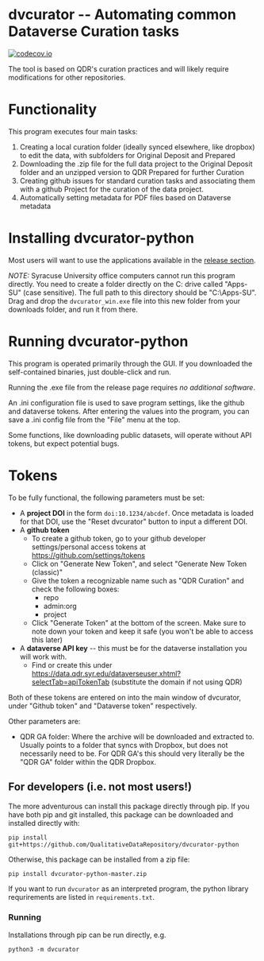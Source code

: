 # dvcurator -- Automating common Dataverse Curation tasks
[![codecov.io](https://codecov.io/gh/QualitativeDataRepository/dvcurator-python/branch/master/graphs/badge.svg?branch=master)](https://app.codecov.io/gh/QualitativeDataRepository/dvcurator-python)

The tool is based on QDR's curation practices and will likely require modifications for other repositories.

# Functionality

This program executes four main tasks:

1. Creating a local curation folder (ideally synced elsewhere, like dropbox) to edit the data, with subfolders for Original Deposit and Prepared 
2. Downloading the .zip file for the full data project to the Original Deposit folder and an unzipped version to QDR Prepared for further Curation
3. Creating github issues for standard curation tasks and associating them with a github Project for the curation of the data project.
4. Automatically setting metadata for PDF files based on Dataverse metadata

# Installing dvcurator-python

Most users will want to use the applications available in the [release section](https://github.com/QualitativeDataRepository/dvcurator-python//releases/). 

*NOTE:* Syracuse University office computers cannot run this program directly. You need to create a folder directly on the C: drive called "Apps-SU" (case sensitive). The full path to this directory should be "C:\Apps-SU". Drag and drop the `dvcurator_win.exe` file into this new folder from your downloads folder, and run it from there. 

# Running dvcurator-python

This program is operated primarily through the GUI. If you downloaded the self-contained binaries, just double-click and run.

Running the .exe file from the release page requires *no additional software*.

An .ini configuration file is used to save program settings, like the github and dataverse tokens. After entering the values into the program, you can save a .ini config file from the "File" menu at the top. 

Some functions, like downloading public datasets, will operate without API tokens, but expect potential bugs.

# Tokens

To be fully functional, the following parameters must be set:
* A **project DOI** in the form `doi:10.1234/abcdef`. Once metadata is loaded for that DOI, use the "Reset dvcurator" button to input a different DOI.  
* A **github token**
  * To create a github token, go to your github developer settings/personal access tokens at https://github.com/settings/tokens
  * Click on "Generate New Token", and select "Generate New Token (classic)"
  * Give the token a recognizable name such as "QDR Curation" and check the following boxes:
    * repo
    * admin:org 
    * project
  * Click "Generate Token" at the bottom of the screen. Make sure to note down your token and keep it safe (you won't be able to access this later)
* A **dataverse API key** -- this must be for the dataverse installation you will work with.
  * Find or create this under https://data.qdr.syr.edu/dataverseuser.xhtml?selectTab=apiTokenTab (substitute the domain if not using QDR)
 
 Both of these tokens are entered on into the main window of dvcurator, under "Github token" and "Dataverse token" respectively.

Other parameters are:
- QDR GA folder: Where the archive will be downloaded and extracted to. Usually points to a folder that syncs with Dropbox, but does not necessarily need to be. For QDR GA's this should very literally be the "QDR GA" folder within the QDR Dropbox.

## For developers (i.e. not most users!)

The more adventurous can install this package directly through pip. If you have both pip and git installed, this package can be downloaded and installed directly with:

`pip install git+https://github.com/QualitativeDataRepository/dvcurator-python`

Otherwise, this package can be installed from a zip file:

`pip install dvcurator-python-master.zip`

If you want to run `dvcurator` as an interpreted program, the python library requrirements are listed in `requirements.txt`.

### Running

Installations through pip can be run directly, e.g.

`python3 -m dvcurator`

